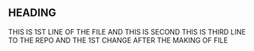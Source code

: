 ## HEADING 
THIS IS 1ST LINE OF THE FILE 
AND THIS IS SECOND 
THIS IS THIRD LINE TO THE REPO AND THE 1ST CHANGE AFTER THE MAKING OF FILE 
